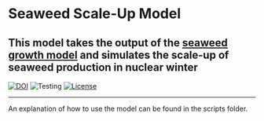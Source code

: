 # Seaweed Scale-Up Model   
This model takes the output of the [seaweed growth model](https://github.com/allfed/Seaweed-Growth-Model) and simulates the scale-up of seaweed production in nuclear winter
---


[![DOI](https://zenodo.org/badge/520046482.svg)](https://zenodo.org/badge/latestdoi/520046482)
![Testing](https://github.com/allfed/seaweed-upscaling-model/actions/workflows/testing.yml/badge.svg)
[![License](https://img.shields.io/badge/License-Apache_2.0-blue.svg)](https://opensource.org/licenses/Apache-2.0)


---

An explanation of how to use the model can be found in the scripts folder. 

